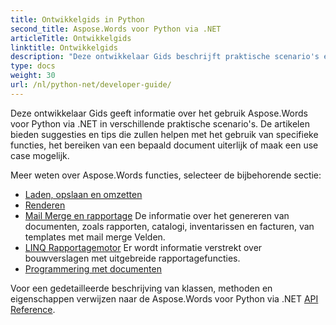 ```yaml
---
title: Ontwikkelgids in Python
second_title: Aspose.Words voor Python via .NET
articleTitle: Ontwikkelgids
linktitle: Ontwikkelgids
description: "Deze ontwikkelaar Gids beschrijft praktische scenario's en tips om u te helpen specifieke Aspose.Words voor Python via .NET kenmerken, een bepaald document uiterlijk bereiken, of een use case mogelijk maken."
type: docs
weight: 30
url: /nl/python-net/developer-guide/
---
```


Deze ontwikkelaar Gids geeft informatie over het gebruik Aspose.Words voor Python via .NET in verschillende praktische scenario's. De artikelen bieden suggesties en tips die zullen helpen met het gebruik van specifieke functies, het bereiken van een bepaald document uiterlijk of maak een use case mogelijk.

Meer weten over Aspose.Words functies, selecteer de bijbehorende sectie:

- [Laden, opslaan en omzetten](/words/nl/python-net/loading-saving-and-converting/)
- [Renderen](/words/nl/python-net/rendering/)
- [Mail Merge en rapportage](/words/python-net/mail-merge-and-reporting/) De informatie over het genereren van documenten, zoals rapporten, catalogi, inventarissen en facturen, van templates met mail merge Velden.
- [LINQ Rapportagemotor](/words/python-net/linq-reporting-engine/) Er wordt informatie verstrekt over bouwverslagen met uitgebreide rapportagefuncties.
- [Programmering met documenten](/words/nl/python-net/programming-with-documents/)

Voor een gedetailleerde beschrijving van klassen, methoden en eigenschappen verwijzen naar de Aspose.Words voor Python via .NET [API Reference](https://reference.aspose.com/words/python-net/).
